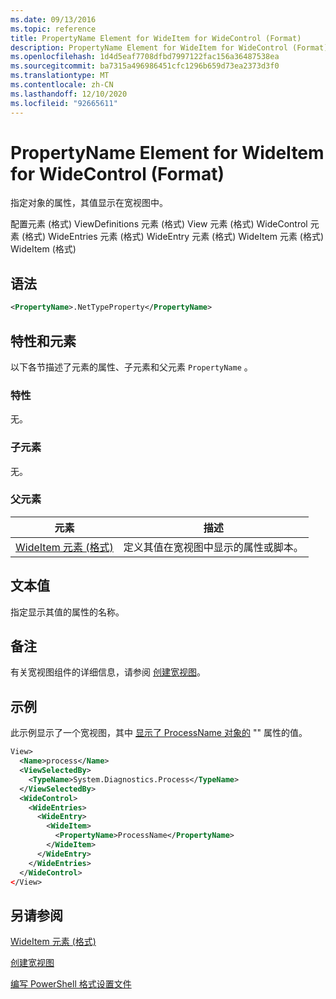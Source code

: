 ```yaml
---
ms.date: 09/13/2016
ms.topic: reference
title: PropertyName Element for WideItem for WideControl (Format)
description: PropertyName Element for WideItem for WideControl (Format)
ms.openlocfilehash: 1d4d5eaf7708dfbd7997122fac156a36487538ea
ms.sourcegitcommit: ba7315a496986451cfc1296b659d73ea2373d3f0
ms.translationtype: MT
ms.contentlocale: zh-CN
ms.lasthandoff: 12/10/2020
ms.locfileid: "92665611"
---
```

# <a name="propertyname-element-for-wideitem-for-widecontrol-format"></a>PropertyName Element for WideItem for WideControl (Format)

指定对象的属性，其值显示在宽视图中。

配置元素 (格式) ViewDefinitions 元素 (格式) View 元素 (格式) WideControl 元素 (格式) WideEntries 元素 (格式) WideEntry 元素 (格式) WideItem 元素 (格式) WideItem (格式) 

## <a name="syntax"></a>语法

```xml
<PropertyName>.NetTypeProperty</PropertyName>
```

## <a name="attributes-and-elements"></a>特性和元素

以下各节描述了元素的属性、子元素和父元素 `PropertyName` 。

### <a name="attributes"></a>特性

无。

### <a name="child-elements"></a>子元素

无。

### <a name="parent-elements"></a>父元素

|元素|描述|
|-------------|-----------------|
|[WideItem 元素 (格式) ](./wideitem-element-for-widecontrol-format.md)|定义其值在宽视图中显示的属性或脚本。|

## <a name="text-value"></a>文本值

指定显示其值的属性的名称。

## <a name="remarks"></a>备注

有关宽视图组件的详细信息，请参阅 [创建宽视图](./creating-a-wide-view.md)。

## <a name="example"></a>示例

此示例显示了一个宽视图，其中 [显示了 ProcessName 对象的](/dotnet/api/System.Diagnostics.Process) "" 属性的值。

```xml
View>
  <Name>process</Name>
  <ViewSelectedBy>
    <TypeName>System.Diagnostics.Process</TypeName>
  </ViewSelectedBy>
  <WideControl>
    <WideEntries>
      <WideEntry>
        <WideItem>
          <PropertyName>ProcessName</PropertyName>
        </WideItem>
      </WideEntry>
    </WideEntries>
  </WideControl>
</View>

```

## <a name="see-also"></a>另请参阅

[WideItem 元素 (格式) ](./wideitem-element-for-widecontrol-format.md)

[创建宽视图](./creating-a-wide-view.md)

[编写 PowerShell 格式设置文件](./writing-a-powershell-formatting-file.md)
